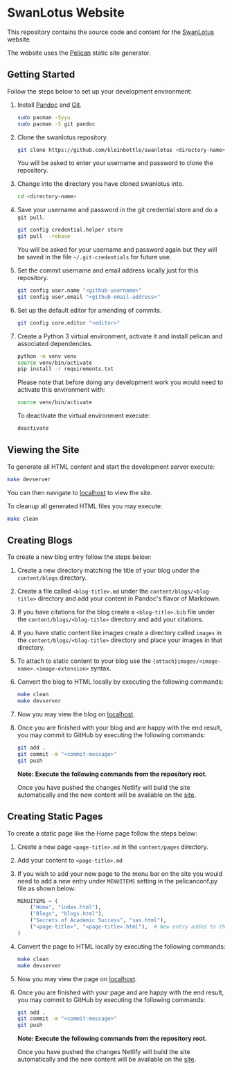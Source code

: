 # SwanLotus Website

This repository contains the source code and content for the [SwanLotus](http://swanlotus.org) website.

The website uses the [Pelican](https://blog.getpelican.com/) static site generator.

## Getting Started

Follow the steps below to set up your development environment:

1. Install [Pandoc](https://pandoc.org/MANUAL.html) and [Git](https://git-scm.com/).

    ```bash
    sudo pacman -Syyu
    sudo pacman -S git pandoc
    ```

1. Clone the swanlotus repository.

    ```bash
    git clone https://github.com/kleinbottle/swanlotus <directory-name>
    ```

    You will be asked to enter your username and password to clone the repository.

1. Change into the directory you have cloned swanlotus into.

    ```bash
    cd <directory-name>
    ```

1. Save your username and password in the git credential store and do a `git pull`.

    ```bash
    git config credential.helper store
    git pull --rebase
    ```

    You will be asked for your username and password again but they will be saved in the file `~/.git-credentials` for future use.

1. Set the commit username and email address locally just for this repository.

    ```bash
    git config user.name "<github-username>"
    git config user.email "<github-email-address>"
    ```

1. Set up the default editor for amending of commits.

    ```bash
    git config core.editor "<editor>"
    ```

1. Create a Python 3 virtual environment, activate it and install pelican and associated dependencies.

    ```bash
    python -m venv venv
    source venv/bin/activate
    pip install -r requirements.txt
    ```

    Please note that before doing any development work you would need to activate this environment with:

    ```bash
    source venv/bin/activate
    ```

    To deactivate the virtual environment execute:

    ```bash
    deactivate
    ```

## Viewing the Site

To generate all HTML content and start the development server execute:

```bash
make devserver
```

You can then navigate to [localhost](http://localhost:8000) to view the site.

To cleanup all generated HTML files you may execute:

```bash
make clean
```

## Creating Blogs

To create a new blog entry follow the steps below:

1. Create a new directory matching the title of your blog under the `content/blogs` directory.

1. Create a file called `<blog-title>.md` under the `content/blogs/<blog-title>` directory and add your content in Pandoc's flavor of Markdown.

1. If you have citations for the blog create a `<blog-title>.bib` file under the `content/blogs/<blog-title>` directory and add your citations.

1. If you have static content like images create a directory called `images` in the `content/blogs/<blog-title>` directory and place your images in that directory.

1. To attach to static content to your blog use the `{attach}images/<image-name>.<image-extension>` syntax.

1. Convert the blog to HTML locally by executing the following commands:

    ```bash
    make clean
    make devserver
    ```

1. Now you may view the blog on [localhost](http://localhost:8000).

1. Once you are finished with your blog and are happy with the end result, you may commit to GitHub by executing the following commands:

    ```bash
    git add .
    git commit -m "<commit-message>"
    git push
    ```

    **Note: Execute the following commands from the repository root.**

    Once you have pushed the changes Netlify will build the site automatically and the new content will be available on the [site](https://swanlotus.netlify.app).

## Creating Static Pages

To create a static page like the Home page follow the steps below:

1. Create a new page `<page-title>.md` in the `content/pages` directory.

1. Add your content to `<page-title>.md`

1. If you wish to add your new page to the menu bar on the site you would need to add a new entry under `MENUITEMS` setting in the pelicanconf.py file as shown below:

    ```python
    MENUITEMS = (
        ("Home", "index.html"),
        ("Blogs", "blogs.html"),
        ("Secrets of Academic Success", "sas.html"),
        ("<page-title>", "<page-title>.html"),  # New entry added to the end of the tuple
    )
    ```

1. Convert the page to HTML locally by executing the following commands:

    ```bash
    make clean
    make devserver
    ```

1. Now you may view the page on [localhost](http://localhost:8000).

1. Once you are finished with your page and are happy with the end result, you may commit to GitHub by executing the following commands:

    ```bash
    git add .
    git commit -m "<commit-message>"
    git push
    ```

    **Note: Execute the following commands from the repository root.**

    Once you have pushed the changes Netlify will build the site automatically and the new content will be available on the [site](https://swanlotus.netlify.app).
